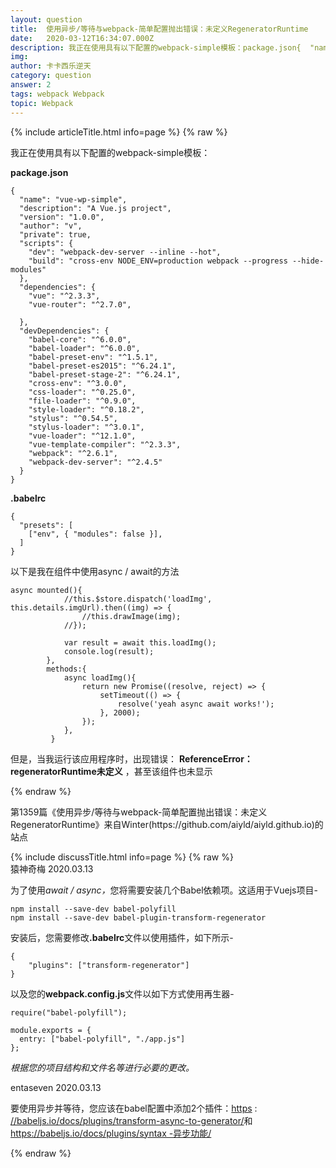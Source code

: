 ```yaml
---
layout: question
title:  使用异步/等待与webpack-简单配置抛出错误：未定义RegeneratorRuntime
date:   2020-03-12T16:34:07.000Z
description: 我正在使用具有以下配置的webpack-simple模板：package.json{  "name"  "vue-wp-simple",  "...
img: 
author: 卡卡西乐逆天
category: question
answer: 2
tags: webpack Webpack
topic: Webpack
---
```

<div class="article-root">
  <div class="article">
    {% include articleTitle.html info=page %}
    {% raw %}
    <div class="article-content"><p><font style="vertical-align: inherit;"><font style="vertical-align: inherit;">我正在使用具有以下配置的webpack-simple模板：</font></font></p>

<p><strong><font style="vertical-align: inherit;"><font style="vertical-align: inherit;">package.json</font></font></strong></p>

<pre><code>{<font></font>
  "name": "vue-wp-simple",<font></font>
  "description": "A Vue.js project",<font></font>
  "version": "1.0.0",<font></font>
  "author": "v",<font></font>
  "private": true,<font></font>
  "scripts": {<font></font>
    "dev": "webpack-dev-server --inline --hot",<font></font>
    "build": "cross-env NODE_ENV=production webpack --progress --hide-modules"<font></font>
  },<font></font>
  "dependencies": {<font></font>
    "vue": "^2.3.3",<font></font>
    "vue-router": "^2.7.0",<font></font>
<font></font>
  },<font></font>
  "devDependencies": {<font></font>
    "babel-core": "^6.0.0",<font></font>
    "babel-loader": "^6.0.0",<font></font>
    "babel-preset-env": "^1.5.1",<font></font>
    "babel-preset-es2015": "^6.24.1",<font></font>
    "babel-preset-stage-2": "^6.24.1",<font></font>
    "cross-env": "^3.0.0",<font></font>
    "css-loader": "^0.25.0",<font></font>
    "file-loader": "^0.9.0",<font></font>
    "style-loader": "^0.18.2",<font></font>
    "stylus": "^0.54.5",<font></font>
    "stylus-loader": "^3.0.1",<font></font>
    "vue-loader": "^12.1.0",<font></font>
    "vue-template-compiler": "^2.3.3",<font></font>
    "webpack": "^2.6.1",<font></font>
    "webpack-dev-server": "^2.4.5"<font></font>
  }<font></font>
} <font></font>
</code></pre>

<p><strong><font style="vertical-align: inherit;"><font style="vertical-align: inherit;">.babelrc</font></font></strong></p>

<pre><code>{<font></font>
  "presets": [<font></font>
    ["env", { "modules": false }],<font></font>
  ]<font></font>
} <font></font>
</code></pre>

<p><font style="vertical-align: inherit;"><font style="vertical-align: inherit;">以下是我在组件中使用async / await的方法</font></font></p>

<pre><code>async mounted(){<font></font>
            //this.$store.dispatch('loadImg', this.details.imgUrl).then((img) =&gt; {<font></font>
                //this.drawImage(img);    <font></font>
            //});<font></font>
<font></font>
            var result = await this.loadImg();<font></font>
            console.log(result);<font></font>
        },<font></font>
        methods:{<font></font>
            async loadImg(){<font></font>
                return new Promise((resolve, reject) =&gt; {<font></font>
                    setTimeout(() =&gt; {<font></font>
                        resolve('yeah async await works!');<font></font>
                    }, 2000);<font></font>
                });<font></font>
            }, <font></font>
         }<font></font>
</code></pre>

<p><font style="vertical-align: inherit;"><font style="vertical-align: inherit;">但是，当我运行该应用程序时，出现错误：
 </font></font><strong><font style="vertical-align: inherit;"><font style="vertical-align: inherit;">ReferenceError：regeneratorRuntime未定义</font></font></strong><font style="vertical-align: inherit;"><font style="vertical-align: inherit;"> 
，甚至该组件也未显示</font></font></p></div>
    {% endraw %}
  </div>
  <p class="winter_mark">第1359篇《使用异步/等待与webpack-简单配置抛出错误：未定义RegeneratorRuntime》来自Winter(https://github.com/aiyld/aiyld.github.io)的站点</p>
  <div class="discuss-wrapper">
    {% include discussTitle.html info=page %}
    {% raw %}
    <div class="discuss-list">
    <div class="discuss-item">
        <div class="discuss-parent">
          <div class="discuss-meta">
            <span class="discuss-user">猿神奇梅</span>
            <span class="discuss-time">2020.03.13</span>
          </div>
          <div class="discuss-comment"><p><font style="vertical-align: inherit;"><font style="vertical-align: inherit;">为了使用</font></font><em><font style="vertical-align: inherit;"><font style="vertical-align: inherit;">await / async，</font></font></em><font style="vertical-align: inherit;"><font style="vertical-align: inherit;">您将需要安装几个Babel依赖项。</font><font style="vertical-align: inherit;">这适用于Vuejs项目-</font></font></p>

<pre><code>npm install --save-dev babel-polyfill<font></font>
npm install --save-dev babel-plugin-transform-regenerator<font></font>
</code></pre>

<p><font style="vertical-align: inherit;"><font style="vertical-align: inherit;">安装后，您需要修改</font></font><strong><font style="vertical-align: inherit;"><font style="vertical-align: inherit;">.babelrc</font></font></strong><font style="vertical-align: inherit;"><font style="vertical-align: inherit;">文件以使用插件，如下所示-</font></font></p>

<pre><code>{<font></font>
    "plugins": ["transform-regenerator"]<font></font>
}<font></font>
</code></pre>

<p><font style="vertical-align: inherit;"><font style="vertical-align: inherit;">以及您的</font></font><strong><font style="vertical-align: inherit;"><font style="vertical-align: inherit;">webpack.config.js</font></font></strong><font style="vertical-align: inherit;"><font style="vertical-align: inherit;">文件以如下方式使用再生器-</font></font></p>

<pre><code>require("babel-polyfill");<font></font>
<font></font>
module.exports = {<font></font>
  entry: ["babel-polyfill", "./app.js"]<font></font>
};<font></font>
</code></pre>

<p><em><font style="vertical-align: inherit;"><font style="vertical-align: inherit;">根据您的项目结构和文件名等进行必要的更改。</font></font></em></p></div>
        </div></div><div class="discuss-item">
        <div class="discuss-parent">
          <div class="discuss-meta">
            <span class="discuss-user">entaseven</span>
            <span class="discuss-time">2020.03.13</span>
          </div>
          <div class="discuss-comment"><p><font style="vertical-align: inherit;"><font style="vertical-align: inherit;">要使用异步并等待，您应该在babel配置中添加2个插件：</font></font><a href="https://babeljs.io/docs/plugins/transform-async-to-generator/" rel="nofollow noreferrer"><font style="vertical-align: inherit;"><font style="vertical-align: inherit;">https</font></font></a><font style="vertical-align: inherit;"><font style="vertical-align: inherit;"> :
 </font><a href="https://babeljs.io/docs/plugins/transform-async-to-generator/" rel="nofollow noreferrer"><font style="vertical-align: inherit;">//babeljs.io/docs/plugins/transform-async-to-generator/</font></a><font style="vertical-align: inherit;">和</font></font><a href="https://babeljs.io/docs/plugins/syntax-async-functions/" rel="nofollow noreferrer"><font style="vertical-align: inherit;"><font style="vertical-align: inherit;">https://babeljs.io/docs/plugins/syntax -异步功能/</font></font></a></p></div>
        </div></div>
    </div>
    {% endraw %}
  </div>
<div>
